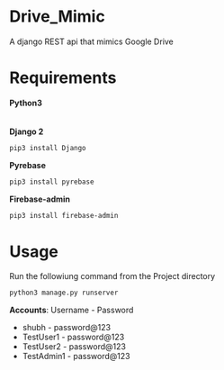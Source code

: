 # Drive_Mimic
A django REST api that mimics Google Drive

# Requirements
<strong>Python3</strong><br><br><br>
<strong>Django 2</strong>
```sh
pip3 install Django
```
<strong>Pyrebase</strong><br>
```sh
pip3 install pyrebase
```
<strong>Firebase-admin</strong><br>
```sh
pip3 install firebase-admin
```

# Usage
Run the followiung command from the Project directory
```sh
python3 manage.py runserver
```
<strong>Accounts</strong>: Username - Password<br>
<ul>
  <li>shubh - password@123</li>
  <li>TestUser1 - password@123</li>
  <li>TestUser2 - password@123</li>
  <li>TestAdmin1 - password@123</li>
</ul>
